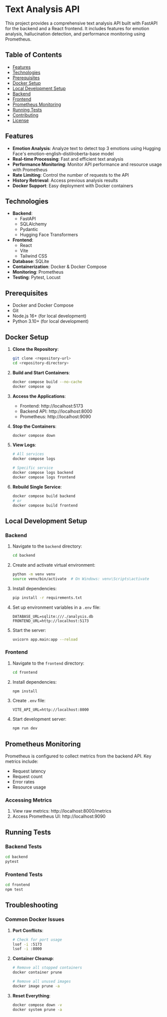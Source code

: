 # Text Analysis API

This project provides a comprehensive text analysis API built with FastAPI for the backend and a React frontend. It includes features for emotion analysis, hallucination detection, and performance monitoring using Prometheus.

## Table of Contents

- [Features](#features)
- [Technologies](#technologies)
- [Prerequisites](#prerequisites)
- [Docker Setup](#docker-setup)
- [Local Development Setup](#local-development-setup)
- [Backend](#backend)
- [Frontend](#frontend)
- [Prometheus Monitoring](#prometheus-monitoring)
- [Running Tests](#running-tests)
- [Contributing](#contributing)
- [License](#license)

## Features

- **Emotion Analysis**: Analyze text to detect top 3 emotions using Hugging Face's emotion-english-distilroberta-base model
- **Real-time Processing**: Fast and efficient text analysis
- **Performance Monitoring**: Monitor API performance and resource usage with Prometheus
- **Rate Limiting**: Control the number of requests to the API
- **History Retrieval**: Access previous analysis results
- **Docker Support**: Easy deployment with Docker containers

## Technologies

- **Backend**: 
  - FastAPI
  - SQLAlchemy
  - Pydantic
  - Hugging Face Transformers
- **Frontend**: 
  - React
  - Vite
  - Tailwind CSS
- **Database**: SQLite
- **Containerization**: Docker & Docker Compose
- **Monitoring**: Prometheus
- **Testing**: Pytest, Locust

## Prerequisites

- Docker and Docker Compose
- Git
- Node.js 16+ (for local development)
- Python 3.10+ (for local development)

## Docker Setup

1. **Clone the Repository**:
   ```bash
   git clone <repository-url>
   cd <repository-directory>
   ```

2. **Build and Start Containers**:
   ```bash
   docker compose build --no-cache
   docker compose up
   ```

3. **Access the Applications**:
   - Frontend: http://localhost:5173
   - Backend API: http://localhost:8000
   - Prometheus: http://localhost:9090

4. **Stop the Containers**:
   ```bash
   docker compose down
   ```

5. **View Logs**:
   ```bash
   # All services
   docker compose logs

   # Specific service
   docker compose logs backend
   docker compose logs frontend
   ```

6. **Rebuild Single Service**:
   ```bash
   docker compose build backend
   # or
   docker compose build frontend
   ```

## Local Development Setup

### Backend

1. Navigate to the `backend` directory:
   ```bash
   cd backend
   ```

2. Create and activate virtual environment:
   ```bash
   python -m venv venv
   source venv/bin/activate  # On Windows: venv\Scripts\activate
   ```

3. Install dependencies:
   ```bash
   pip install -r requirements.txt
   ```

4. Set up environment variables in a `.env` file:
   ```env
   DATABASE_URL=sqlite:///./analysis.db
   FRONTEND_URL=http://localhost:5173
   ```

5. Start the server:
   ```bash
   uvicorn app.main:app --reload
   ```

### Frontend

1. Navigate to the `frontend` directory:
   ```bash
   cd frontend
   ```

2. Install dependencies:
   ```bash
   npm install
   ```

3. Create `.env` file:
   ```env
   VITE_API_URL=http://localhost:8000
   ```

4. Start development server:
   ```bash
   npm run dev
   ```

## Prometheus Monitoring

Prometheus is configured to collect metrics from the backend API. Key metrics include:
- Request latency
- Request count
- Error rates
- Resource usage

### Accessing Metrics

1. View raw metrics: http://localhost:8000/metrics
2. Access Prometheus UI: http://localhost:9090

## Running Tests

### Backend Tests
```bash
cd backend
pytest
```

### Frontend Tests
```bash
cd frontend
npm test
```

## Troubleshooting

### Common Docker Issues

1. **Port Conflicts**:
   ```bash
   # Check for port usage
   lsof -i :5173
   lsof -i :8000
   ```

2. **Container Cleanup**:
   ```bash
   # Remove all stopped containers
   docker container prune

   # Remove all unused images
   docker image prune -a
   ```

3. **Reset Everything**:
   ```bash
   docker compose down -v
   docker system prune -a
   ```

